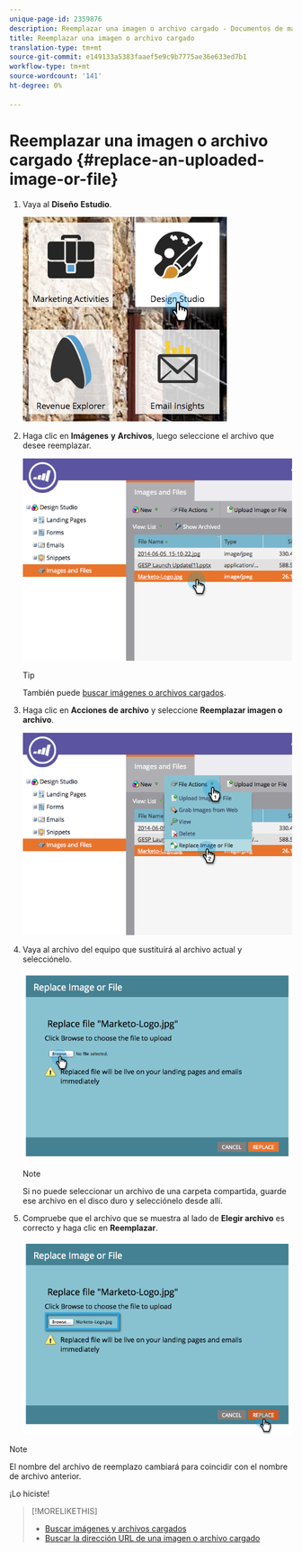 ```yaml
---
unique-page-id: 2359876
description: Reemplazar una imagen o archivo cargado - Documentos de marketing - Documentación del producto
title: Reemplazar una imagen o archivo cargado
translation-type: tm+mt
source-git-commit: e149133a5383faaef5e9c9b7775ae36e633ed7b1
workflow-type: tm+mt
source-wordcount: '141'
ht-degree: 0%

---
```



# Reemplazar una imagen o archivo cargado {#replace-an-uploaded-image-or-file}

1. Vaya al **Diseño** **Estudio**.

   ![](assets/designstudio-6.png)

1. Haga clic en **Imágenes** **y** **Archivos**, luego seleccione el archivo que desee reemplazar.

   ![](assets/image2014-9-16-11-3a21-3a48.png)

   >[!TIP]
   >
   >También puede [buscar imágenes o archivos cargados](search-uploaded-images-and-files.md).

1. Haga clic en **Acciones de archivo** y seleccione **Reemplazar imagen o archivo**.

   ![](assets/image2014-9-16-11-3a21-3a55.png)

1. Vaya al archivo del equipo que sustituirá al archivo actual y selecciónelo.

   ![](assets/image2014-9-16-11-3a22-3a2.png)

   >[!NOTE]
   >
   >Si no puede seleccionar un archivo de una carpeta compartida, guarde ese archivo en el disco duro y selecciónelo desde allí.

1. Compruebe que el archivo que se muestra al lado de **Elegir archivo** es correcto y haga clic en **Reemplazar**.

   ![](assets/image2014-9-16-11-3a22-3a12.png)

>[!NOTE]
>
>El nombre del archivo de reemplazo cambiará para coincidir con el nombre de archivo anterior.

¡Lo hiciste!

>[!MORELIKETHIS]
>
>* [Buscar imágenes y archivos cargados](search-uploaded-images-and-files.md)
>* [Buscar la dirección URL de una imagen o archivo cargado](find-the-url-of-an-uploaded-image-or-file.md)

>




